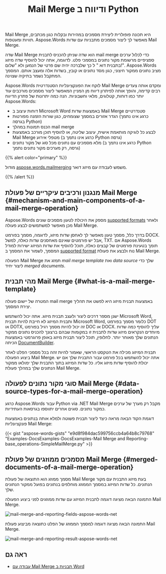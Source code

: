 ﻿---
title: Mail Merge ודיווח ב Python
second_title: Aspose.Words עבור Python via .NET
articleTitle: Mail Merge ודיווח
linktitle: Mail Merge ודיווח
type: docs
description: "Mail Merge היא תכונה פופולרית ליצירת מסמכים במהירות באמצעות Python. Aspose.Words עבור Python via .NET לוקח את הפונקציונליות הסטנדרטית Mail Merge ומקדם אותה צעדים רבים קדימה, והופך אותה לפיתרון דיווח מן המניין המאפשר לך ליצור מסמכים מורכבים עוד יותר כגון דוחות, קטלוגים, מלאי וחשבוניות."
keywords: "how to use Mail Merge python"
weight: 30
url: /he/python-net/mail-merge-and-reporting/
timestamp: 2024-01-27-14-07-04
---

Mail Merge היא תכונה פופולרית ליצירת מסמכים במהירות ובקלות כגון מכתבים, תוויות ומעטפות. Aspose.Words מאפשר לך ליצור מסמכים מתבניות עם שדות Mail Merge.

שדה Mail Merge הוא שדה שניתן להכניס לתבנית mail merge כדי לכלול ערכים ספציפיים מרשומת מקור נתונים במסמכי פלט. לדוגמה, אתה יכול להוסיף שדה מיזוג בתבנית דוא " ל כך שלברכה יהיה שם פרטי של הנמען ולא "שלום!". Aspose.Words מציב נתונים ממקור חיצוני, כגון מסד נתונים או קובץ, בשדות אלה ומעצב אותם. המסמך המתקבל נשמר בתיקיה שצוינה.

Aspose.Words לוקח את הפונקציונליות הסטנדרטית Mail Merge ומקדם אותה צעדים רבים קדימה, והופך אותה לפיתרון דיווח מן המניין המאפשר ליצור מסמכים מורכבים עוד יותר כמו דוחות, קטלוגים, מלאי וחשבוניות. הנה כמה יתרונות של פתרון הדיווח Aspose.Words:

- דוחות עיצוב ב Microsoft Word באמצעות שדות Mail Merge סטנדרטיים
- הגדר אזורים במסמך שצומחים, כגון שורות הזמנה מפורטות (כרגע אינו נתמך בגרסה Python)
- הכנס תמונות במהלך mail merge
- לבצע כל לוגיקה מותאמת אישית, עיצוב שליטה, או להוסיף תוכן מורכב באמצעות Mail Merge מטפלי אירוע (כרגע אינו נתמך ב Python גרסה)
- מלא מסמכים עם נתונים מכל סוג של מקור נתונים (כרגע אינו נתמך ב Python גרסה, רק מערכים מקור נתונים נתמך)

{{% alert color="primary" %}}

מודול [aspose.words.mailmerging](https://reference.aspose.com/words/python-net/aspose.words.mailmerging/) משמש לעבודה עם מיזוג דואר.

{{% /alert %}}

## מנגנון ורכיבים עיקריים של פעולת Mail Merge {#mechanism-and-main-components-of-a-mail-merge-operation}

Aspose.Words מספק את היכולת לטעון מסמכים שונים [supported formats](https://reference.aspose.com/words/python-net/aspose.words/loadformat/) ולאחר מכן מאפשר למשתמשים לבצע פעולה Mail Merge.

בדרך כלל, מסמך טעון מאפשר לך לאחסן שדות מיזוג, לדוגמה, מסמך בפורמט DOCX. אבל יש פורמטים שאינם מאחסנים שדות כאלה, למשל, TXT. אם Aspose.Words תומך בטעינת פורמטים של קבצים כאלה, תוכל להוסיף את שדות המיזוג ישירות למודל המסמך, לשמור את המסמך ב [supported format](https://reference.aspose.com/words/python-net/aspose.words/saveformat/) נוח ולבצע את פעולת Mail Merge.

הפעולה Mail Merge תמזג את *mail merge template* ואת *data source* שלך כדי ליצור יחיד *merged documents*.

## מהי תבנית Mail Merge {#what-is-a-mail-merge-template}

המטרה של יישום פעולה mail merge באמצעות תבנית מיזוג היא לפשט את תהליך יצירת המסמך.

ישנן מספר דרכים ליצור ולעצב תבנית מיזוג. אתה יכול להשתמש Microsoft Word, ותבנית המיזוג לא חייבת להיות תבנית Microsoft Word, כלומר מסמך בפורמט DOT או DOTX, זה יכול להיות מסמך רגיל בפורמט DOC או DOCX. עליך להוסיף כמה שדות מיוחדים הנקראים מיזוג שדות לתבנית זו במקומות שבהם ברצונך להכניס נתונים ממקור הנתונים שלך מאוחר יותר. לחלופין, תוכל ליצור תבנית מיזוג באופן פרוגרמטי באמצעות הכיתה [DocumentBuilder](https://reference.aspose.com/words/python-net/aspose.words/documentbuilder/).

תבנית המיזוג מכילה את הטקסט הראשי, שאמור להיות זהה בכל מסמכי הפלט לאחר ביצוע הפעולה Mail Merge. אתה יכול להשתמש בכל פורמט עבור התבנית שלך אם יש יכולת להוסיף שדות מיזוג אליו. כל שדות המיזוג בתוך התבנית שלך ימולאו ממקור הנתונים שלך במהלך פעולת Mail Merge.

## סוגי מקור נתונים לפעולה Mail Merge {#data-source-types-for-a-mail-merge-operation}

כרגע Aspose.Words עבור Python via .NET Mail Merge מקבל רק מערך של ערכים כמקור נתונים. סוגים אחרים יתווספו בגרסאות העתידיות.

דוגמת הקוד הבאה מראה כיצד ליצור תבנית פשוטה ולמלא אותה בנתונים באמצעות פונקציונליות Mail Merge:

{{< gist "aspose-words-gists" "e9d8f984dac599756ccb4a64b8c79768" "Examples-DocsExamples-DocsExamples-Mail Merge and Reporting-base_operations-SimpleMailMerge.py" >}}


## מסמכים ממוזגים של פעולת Mail Merge {#merged-documents-of-a-mail-merge-operation}

מסמך ממוזג הוא התוצאה של פעולת Mail Merge בעת מיזוג התבנית עם מקור הנתונים. כל שדות המיזוג במסמך הממוזג מוחלפים בנתונים בפועל ממקור הנתונים שלך.

התמונה הבאה מציגה דוגמה לתבנית המיזוג עם שדות ממוזגים לפני ביצוע הפעולה Mail Merge.

![mail-merge-and-reporting-fields-aspose-words-net](mail-merge-and-reporting-1.jpg)

התמונה הבאה מציגה דוגמה למסמך הממוזג של הפלט כתוצאה מביצוע פעולת Mail Merge.

![mail-merge-and-reporting-result-aspose-words-net](mail-merge-and-reporting-2.jpg)

## ראה גם

- [עבודה עם Mail Merge תבניות ב Word](https://docs.microsoft.com/en-us/power-platform/admin/work-mail-merge-templates)
